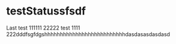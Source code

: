 # testStatussfsdf
Last test 111111 22222 test 1111 222dddfsgfdgshhhhhhhhhhhhhhhhhhhhhhhhhhdasdasasdasdasd

